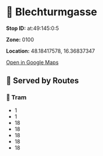 # 🚉 Blechturmgasse


**Stop ID:** at:49:145:0:5

**Zone:** 0100

**Location:** 48.18417578, 16.36837347

[Open in Google Maps](https://www.google.com/maps?q=48.18417578,16.36837347)

## 🚆 Served by Routes

### 🚊 Tram
- 1
- 1
- 18
- 18
- 18
- 18
- 18